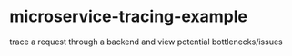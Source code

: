 # microservice-tracing-example
trace a request through a backend and view potential bottlenecks/issues

